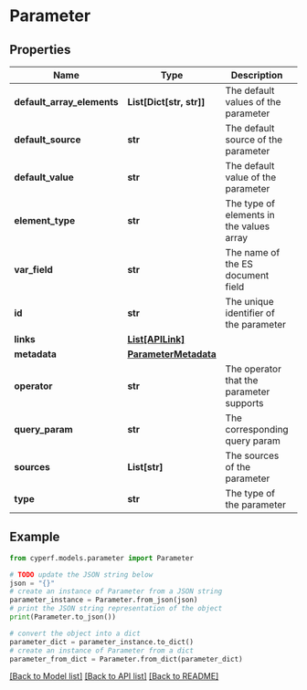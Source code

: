 # Parameter


## Properties

Name | Type | Description | Notes
------------ | ------------- | ------------- | -------------
**default_array_elements** | **List[Dict[str, str]]** | The default values of the parameter | [optional] 
**default_source** | **str** | The default source of the parameter | [optional] 
**default_value** | **str** | The default value of the parameter | [optional] 
**element_type** | **str** | The type of elements in the values array | [optional] 
**var_field** | **str** | The name of the ES document field | [optional] 
**id** | **str** | The unique identifier of the parameter | [optional] [readonly] 
**links** | [**List[APILink]**](APILink.md) |  | [optional] 
**metadata** | [**ParameterMetadata**](ParameterMetadata.md) |  | [optional] 
**operator** | **str** | The operator that the parameter supports | [optional] 
**query_param** | **str** | The corresponding query param | [optional] 
**sources** | **List[str]** | The sources of the parameter | [optional] 
**type** | **str** | The type of the parameter | [optional] 

## Example

```python
from cyperf.models.parameter import Parameter

# TODO update the JSON string below
json = "{}"
# create an instance of Parameter from a JSON string
parameter_instance = Parameter.from_json(json)
# print the JSON string representation of the object
print(Parameter.to_json())

# convert the object into a dict
parameter_dict = parameter_instance.to_dict()
# create an instance of Parameter from a dict
parameter_from_dict = Parameter.from_dict(parameter_dict)
```
[[Back to Model list]](../README.md#documentation-for-models) [[Back to API list]](../README.md#documentation-for-api-endpoints) [[Back to README]](../README.md)


